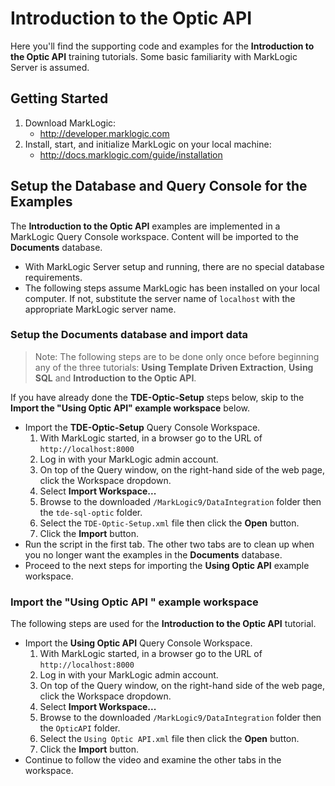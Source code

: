 # Introduction to the Optic API
Here you'll find the supporting code and examples for the **Introduction to the Optic API** training tutorials.  Some basic familiarity with MarkLogic Server is assumed.

## Getting Started

1. Download MarkLogic:
	* http://developer.marklogic.com
2. Install, start, and initialize MarkLogic on your local machine:
	* http://docs.marklogic.com/guide/installation

## Setup the Database and Query Console for the Examples
The **Introduction to the Optic API** examples are implemented in a MarkLogic Query Console workspace. Content will be imported to the **Documents** database.

* With MarkLogic Server setup and running, there are no special database requirements.
* The following steps assume MarkLogic has been installed on your local computer. If not, substitute the server name of `localhost` with  the appropriate MarkLogic server name.

### Setup the Documents database and import data
>Note: The following steps are to be done only once before beginning any of the three tutorials: **Using Template Driven Extraction**, **Using SQL** and **Introduction to the Optic API**.

If you have already done the **TDE-Optic-Setup** steps below, skip to the **Import the "Using Optic API" example workspace** below.

* Import the **TDE-Optic-Setup** Query Console Workspace.
	1. With MarkLogic started, in a browser go to the URL of `http://localhost:8000`
	2. Log in with your MarkLogic admin account.
	3. On top of the Query window, on the right-hand side of the web page, click the Workspace dropdown.
	4. Select **Import Workspace...**
	5. Browse to the downloaded `/MarkLogic9/DataIntegration` folder then the `tde-sql-optic` folder.
	6. Select the `TDE-Optic-Setup.xml` file then click the **Open** button.
	7. Click the **Import** button.
* Run the script in the first tab. The other two tabs are to clean up when you no longer want the examples in the **Documents** database.
* Proceed to the next steps for importing the **Using Optic API** example workspace.

### Import the "Using Optic API " example workspace
The following steps are used for the **Introduction to the Optic API** tutorial.

* Import the **Using Optic API** Query Console Workspace.
	1. With MarkLogic started, in a browser go to the URL of `http://localhost:8000`
	2. Log in with your MarkLogic admin account.
	3. On top of the Query window, on the right-hand side of the web page, click the Workspace dropdown.
	4. Select **Import Workspace...**
	5. Browse to the downloaded `/MarkLogic9/DataIntegration` folder then the `OpticAPI` folder.
	6. Select the `Using Optic API.xml` file then click the **Open** button.
	7. Click the **Import** button.
* Continue to follow the video and examine the other tabs in the workspace.

